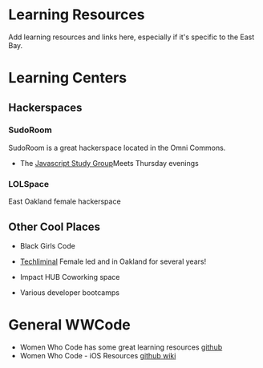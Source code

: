 # Learning Resources

Add learning resources and links here, especially if it's specific to the East Bay.

# Learning Centers

## Hackerspaces

### SudoRoom
SudoRoom is a great hackerspace located in the Omni Commons. 

* The [Javascript Study Group](https://sudoroom.org/events/js-meeting-2015-07-02/)Meets Thursday evenings

### LOLSpace 

East Oakland female hackerspace

## Other Cool Places
* Black Girls Code
* [Techliminal](http://techliminal.com) Female led and in Oakland for several years!

* Impact HUB Coworking space
* Various developer bootcamps

# General WWCode

* Women Who Code has some great learning resources [github](https://github.com/WomenWhoCode/guidelines-resources/blob/master/learn_to_program.md)
* Women Who Code - iOS Resources [github wiki](https://github.com/WomenWhoCode/MobileStudyGroup/wiki/iOS-Resources)